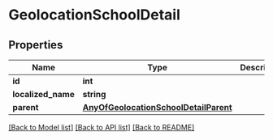 # GeolocationSchoolDetail

## Properties
Name | Type | Description | Notes
------------ | ------------- | ------------- | -------------
**id** | **int** |  | [optional] 
**localized_name** | **string** |  | [optional] 
**parent** | [**AnyOfGeolocationSchoolDetailParent**](AnyOfGeolocationSchoolDetailParent.md) |  | [optional] 

[[Back to Model list]](../../README.md#documentation-for-models) [[Back to API list]](../../README.md#documentation-for-api-endpoints) [[Back to README]](../../README.md)

